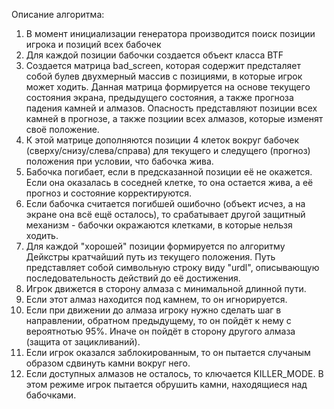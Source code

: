 Описание алгоритма:
1) В момент инициализации генератора производится поиск позиции игрока и позиций всех бабочек
2) Для каждой позиции бабочки создается объект класса BTF
3) Создается матрица bad_screen, которая содержит предсталяет собой булев двухмерный массив с позициями, в которые игрок может ходить.
Данная матрица формируется на основе текущего состояния экрана, предыдущего состояния, а также прогноза падения камней и алмазов.
Опасность представляют позиции всех камней в прогнозе, а также позциии всех алмазов, которые изменят своё положение.
4) К этой матрице дополняются позиции 4 клеток вокруг бабочек (сверху/снизу/слева/справа) для текущего и следущего (прогноз) положения при условии, что бабочка жива.
5) Бабочка погибает, если в предсказанной позиции её не окажется. Если она оказалась в соседней клетке, то она остается жива, а её прогноз и состояние корректируются.
6) Если бабочка считается погибшей ошибочно (объект исчез, а на экране она всё ещё осталось), то срабатывает другой защитный механизм - бабочки окражаются клетками, в которые нельзя ходить.
7) Для каждой "хорошей" позиции формируется по алгоритму Дейкстры кратчайший путь из текущего положения.
Путь представляет собой символьную строку виду "urdl", описывающую последовательность действий до её достижения.
8) Игрок движется в сторону алмаза с минимальной длинной пути.
9) Если этот алмаз находится под камнем, то он игнорируется.
10) Если при движении до алмаза игроку нужно сделать шаг в направлении, обратном предыдущему, то он пойдёт к нему с вероятнотью 95%.
Иначе он пойдёт в сторону другого алмаза (защита от зацикливаний).
12) Если игрок оказался заблокированным, то он пытается случаным образом сдвинуть камни вокруг него.
11) Если доступных алмазов не осталось, то ключается KILLER_MODE.
В этом режиме игрок пытается обрушить камни, находящиеся над бабочками.